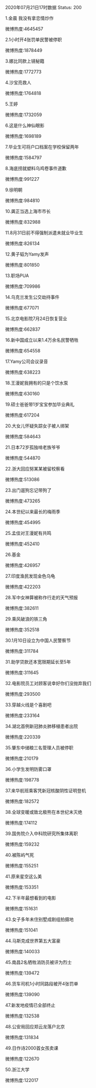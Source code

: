 2020年07月21日17时数据
Status: 200

1.金晨 我没有拿恋情炒作

微博热度:4645457

2.1小时开4张罚单民警被停职

微博热度:1878449

3.娜比同款上镜秘籍

微博热度:1772773

4.沙宝亮救人

微博热度:1764818

5.王婷

微博热度:1732059

6.这是什么神仙眼影

微博热度:1698189

7.毕业生可将户口档案在学校保留两年

微博热度:1584797

8.海底捞就塑料乌鸡卷事件道歉

微博热度:991227

9.徐明朝

微博热度:984810

10.龚正当选上海市市长

微博热度:832988

11.8月31日前不得强制派遣未就业毕业生

微博热度:826134

12.黄子韬为Yamy发声

微博热度:801850

13.职场PUA

微博热度:709986

14.乌克兰发生公交劫持事件

微博热度:677071

15.北京电影院7月24日恢复营业

微博热度:662837

16.新中国成立以来1.4万余名民警牺牲

微博热度:654558

17.Yamy公司会议录音

微博热度:638223

18.王漫妮我拥有的只是个饮水泵

微博热度:630160

19.硕士爸爸带1岁宝宝参加毕业典礼

微博热度:617204

20.大女儿怀疑失踪女子被人绑架

微博热度:584643

21.日本72岁孤独啃老族爷爷

微博热度:544870

22.浙大回应努某某被留校察看

微博热度:513086

23.出门遛狗忘记带狗了

微博热度:473265

24.本世纪以来最长的梅雨季

微博热度:454995

25.孟佳对王漫妮有共鸣

微博热度:452410

26.基金

微博热度:426957

27.印度渔民发现金色乌龟

微博热度:422203

28.军中女神算被称作行走的天气预报

微博热度:382611

29.乘风破浪的铁三角

微博热度:352518

30.1月10日设立为中国人民警察节

微博热度:311784

31.助学贷款还本宽限期延长至5年

微博热度:311645

32.电影院员工对顾客说幸好你们没抛弃我们

微博热度:293500

33.穿越火线是个喜剧吧

微博热度:233164

34.湖北首例新冠肺炎肺移植患者出院

微博热度:220339

35.肇东中储粮三名管理人员被停职

微博热度:210179

36.小学生发明防雾口罩

微博热度:198778

37.来华航班乘客凭新冠核酸阴性证明登机

微博热度:182572

38.全球变暖或致北极熊在本世纪末灭绝

微博热度:174112

39.国务院介入中科院研究所集体离职

微博热度:159232

40.被陈屿气死

微博热度:155251

41.原来星空这么美

微博热度:153351

42.下半年最想看到的电影

微博热度:151631

43.女子多年未住别墅成剧组拍摄地

微博热度:151041

44.马斯克成世界第五大富豪

微博热度:140033

45.南昌2名牺牲消防员被评为烈士

微博热度:139472

46.货车司机1小时同路段被开4张罚单

微博热度:139090

47.新发地疫情已全部终止

微博热度:132538

48.公安局回应郑云龙落户北京

微博热度:131834

49.日作诗2000首女孩卖课

微博热度:122670

50.浙江大学

微博热度:122017

